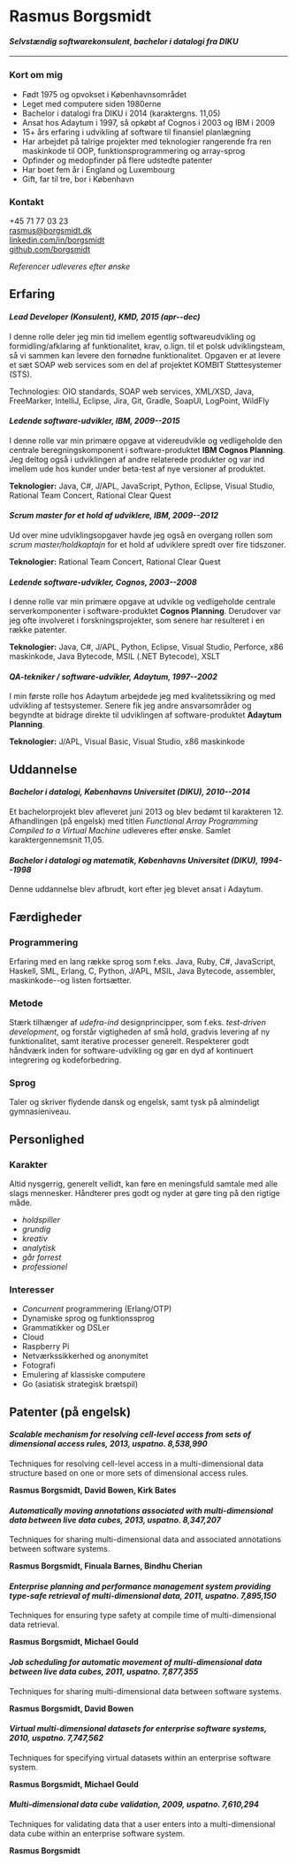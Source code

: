 # Rasmus Borgsmidt
#### _Selvstændig softwarekonsulent, bachelor i datalogi fra DIKU_
---------
### Kort om mig
* Født 1975 og opvokset i Københavnsområdet
* Leget med computere siden 1980erne
* Bachelor i datalogi fra DIKU i 2014 (karaktergns. 11,05)
* Ansat hos Adaytum i 1997, så opkøbt af Cognos i 2003 og IBM i 2009
* 15+ års erfaring i udvikling af software til finansiel planlægning
* Har arbejdet på talrige projekter med teknologier rangerende fra ren maskinkode til OOP,
  funktionsprogrammering og array-sprog
* Opfinder og medopfinder på flere udstedte patenter
* Har boet fem år i England og Luxembourg
* Gift, far til tre, bor i København

### Kontakt
+45 71 77 03 23  
[rasmus@borgsmidt.dk](mailto:rasmus@borgsmidt.dk "rasmus@borgsmidt.dk")  
[linkedin.com/in/borgsmidt](http://dk.linkedin.com/in/borgsmidt "linkedin.com/in/borgsmidt")  
[github.com/borgsmidt](https://github.com/borgsmidt "github.com/borgsmidt")

_Referencer udleveres efter ønske_

## Erfaring

#### _Lead Developer (Konsulent), KMD, 2015 (apr--dec)_

I denne rolle deler jeg min tid imellem egentlig softwareudvikling og
formidling/afklaring af funktionalitet, krav, o.lign. til et polsk
udviklingsteam, så vi sammen kan levere den fornødne funktionalitet. Opgaven er
at levere et sæt SOAP web services som en del af projektet KOMBIT Støttesystemer
(STS).

Technologies: OIO standards, SOAP web services, XML/XSD, Java, FreeMarker,
IntelliJ, Eclipse, Jira, Git, Gradle, SoapUI, LogPoint, WildFly

#### _Ledende software-udvikler, IBM, 2009--2015_

I denne rolle var min primære opgave at videreudvikle og vedligeholde den
centrale beregningskomponent i software-produktet **IBM Cognos Planning**. Jeg
deltog også i udviklingen af andre relaterede produkter og var ind imellem ude
hos kunder under beta-test af nye versioner af produktet.

**Teknologier:** Java, C#, J/APL, JavaScript, Python, Eclipse, Visual Studio, Rational Team Concert, Rational Clear Quest

#### _Scrum master for et hold af udviklere, IBM, 2009--2012_

Ud over mine udviklingsopgaver havde jeg også en overgang rollen som _scrum
master/holdkaptajn_ for et hold af udviklere spredt over fire tidszoner.

**Teknologier:** Rational Team Concert, Rational Clear Quest

#### _Ledende software-udvikler, Cognos, 2003--2008_

I denne rolle var min primære opgave at udvikle og vedligeholde centrale
serverkomponenter i software-produktet **Cognos Planning**. Derudover var
jeg ofte involveret i forskningsprojekter, som senere har resulteret i en række
patenter.

**Teknologier:** Java, C#, J/APL, Python, Eclipse, Visual Studio, Perforce, x86 maskinkode, Java Bytecode, MSIL (.NET Bytecode), XSLT

#### _QA-tekniker / software-udvikler, Adaytum, 1997--2002_

I min første rolle hos Adaytum arbejdede jeg med kvalitetssikring og med
udvikling af testsystemer. Senere fik jeg andre ansvarsområder og begyndte at
bidrage direkte til udviklingen af software-produktet **Adaytum Planning**.

**Teknologier:** J/APL, Visual Basic, Visual Studio, x86 maskinkode

## Uddannelse

#### _Bachelor i datalogi, Københavns Universitet (DIKU), 2010--2014_

Et bachelorprojekt blev afleveret juni 2013 og blev bedømt til karakteren
12. Afhandlingen (på engelsk) med titlen _Functional Array Programming Compiled
to a Virtual Machine_ udleveres efter ønske. Samlet karaktergennemsnit 11,05.

#### _Bachelor i datalogi og matematik, Københavns Universitet (DIKU), 1994--1998_

Denne uddannelse blev afbrudt, kort efter jeg blevet ansat i Adaytum.

## Færdigheder

### Programmering

Erfaring med en lang række sprog som f.eks. Java, Ruby, C#,
JavaScript, Haskell, SML, Erlang, C, Python, J/APL, MSIL, Java Bytecode,
assembler, maskinkode--og listen fortsætter.

### Metode

Stærk tilhænger af _udefra-ind_ designprincipper, som f.eks. _test-driven
development_, og forstår vigtigheden af små hold, gradvis levering af ny
funktionalitet, samt iterative processer generelt. Respekterer godt håndværk
inden for software-udvikling og gør en dyd af kontinuert integrering og
kodeforbedring.

### Sprog

Taler og skriver flydende dansk og engelsk, samt tysk på almindeligt
gymnasieniveau.

## Personlighed

### Karakter

Altid nysgerrig, generelt vellidt, kan føre en meningsfuld samtale med alle
slags mennesker. Håndterer pres godt og nyder at gøre ting på den rigtige måde.

* _holdspiller_
* _grundig_
* _kreativ_
* _analytisk_
* _går forrest_
* _professionel_

### Interesser
* _Concurrent_ programmering (Erlang/OTP)
* Dynamiske sprog og funktionssprog
* Grammatikker og DSLer
* Cloud
* Raspberry Pi
* Netværkssikkerhed og anonymitet
* Fotografi
* Emulering af klassiske computere
* Go (asiatisk strategisk brætspil)

## Patenter (på engelsk)

#### _Scalable mechanism for resolving cell-level access from sets of dimensional access rules, 2013, uspatno. 8,538,990_

Techniques for resolving cell-level access in a multi-dimensional data structure
based on one or more sets of dimensional access rules.

**Rasmus Borgsmidt, David Bowen, Kirk Bates**

#### _Automatically moving annotations associated with multi-dimensional data between live data cubes, 2013, uspatno. 8,347,207_

Techniques for sharing multi-dimensional data and associated annotations between
software systems.

**Rasmus Borgsmidt, Finuala Barnes, Bindhu Cherian**

#### _Enterprise planning and performance management system providing type-safe retrieval of multi-dimensional data, 2011, uspatno. 7,895,150_

Techniques for ensuring type safety at compile time of multi-dimensional data
retrieval.

**Rasmus Borgsmidt, Michael Gould**

#### _Job scheduling for automatic movement of multi-dimensional data between live data cubes, 2011, uspatno. 7,877,355_

Techniques for sharing multi-dimensional data between software systems.  

**Rasmus Borgsmidt, David Bowen**

#### _Virtual multi-dimensional datasets for enterprise software systems, 2010, uspatno. 7,747,562_

Techniques for specifying virtual datasets within an enterprise software system.  

**Rasmus Borgsmidt, Michael Gould**

#### _Multi-dimensional data cube validation, 2009, uspatno. 7,610,294_

Techniques for validating data that a user enters into a multi-dimensional data
cube within an enterprise software system.

**Rasmus Borgsmidt**
